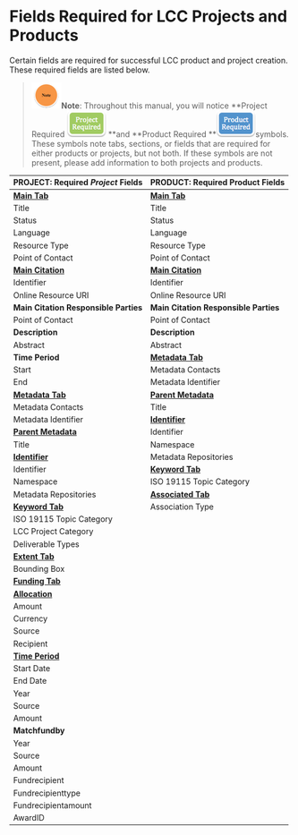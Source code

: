 # Fields Required for LCC Projects and Products

Certain fields are required for successful LCC product and project creation. These required fields are listed below.

> ![](/assets/note_small.png)**Note**: Throughout this manual, you will notice **Project Required **![](/assets/project_required_small.png)** **and **Product Required **![](/assets/product_required_small.png)symbols. These symbols note tabs, sections, or fields that are required for either products or projects, but not both. If these symbols are not present, please add information to both projects and products.

| PROJECT: Required _**Project**_ Fields | PRODUCT: Required **Product** Fields |
| :--- | :--- |
| [**Main Tab**](/record/main.md) | [**Main Tab**](/record/main.md) |
| Title | Title |
| Status | Status |
| Language | Language |
| Resource Type | Resource Type |
| Point of Contact | Point of Contact |
| [**Main Citation**](/record/main/citation.md) | [**Main Citation**](/record/main/citation.md) |
| Identifier | Identifier |
| Online Resource URI | Online Resource URI |
| **Main Citation Responsible Parties** | **Main Citation Responsible Parties** |
| Point of Contact | Point of Contact |
| **Description** | **Description** |
| Abstract | Abstract |
| **Time Period** | [**Metadata Tab**](/record/metatdata.md) |
| Start | Metadata Contacts |
| End | Metadata Identifier |
| [**Metadata Tab**](/record/metatdata.md) | [**Parent Metadata**](/record/metatdata/parent-metadata.md) |
| Metadata Contacts | Title |
| Metadata Identifier | [**Identifier**](/record/metatdata/parent-metadata/identifier.md) |
| [**Parent Metadata**](/record/metatdata/parent-metadata.md) | Identifier |
| Title | Namespace |
| [**Identifier**](/record/metatdata/parent-metadata/identifier.md) | Metadata Repositories |
| Identifier | [**Keyword Tab**](/record/keywords.md) |
| Namespace | ISO 19115 Topic Category |
| Metadata Repositories | [**Associated Tab**](/record/record-associated.md) |
| [**Keyword Tab**](/record/keywords.md) | Association Type |
| ISO 19115 Topic Category |  |
| LCC Project Category |  |
| Deliverable Types |  |
| [**Extent Tab**](/record/record-extent.md) |  |
| Bounding Box |  |
| [**Funding Tab**](/record/record-funding.md) |  |
| [**Allocation**](/record/record-funding/allocation.md) |  |
| Amount |  |
| Currency |  |
| Source |  |
| Recipient |  |
| [**Time Period**](/record/record-funding/time-period.md) |  |
| Start Date |  |
| End Date |  |
| Year |  |
| Source |  |
| Amount |  |
| **Matchfundby** |  |
| Year |  |
| Source |  |
| Amount |  |
| Fundrecipient |  |
| Fundrecipienttype |  |
| Fundrecipientamount |  |
| AwardID |  |




